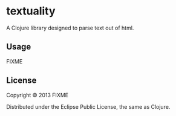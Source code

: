 # textuality

A Clojure library designed to parse text out of html.

## Usage

FIXME

## License

Copyright © 2013 FIXME

Distributed under the Eclipse Public License, the same as Clojure.
